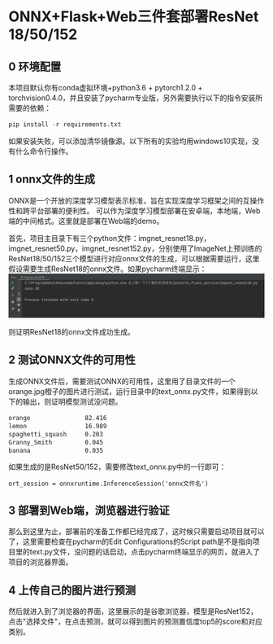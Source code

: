 # ONNX+Flask+Web三件套部署ResNet 18/50/152

## 0 环境配置

本项目默认你有conda虚拟环境+python3.6 + pytorch1.2.0 + torchvision0.4.0，并且安装了pycharm专业版，另外需要执行以下的指令安装所需要的依赖：

```python
pip install -r requirements.txt
```

如果安装失败，可以添加清华镜像源。以下所有的实验均用windows10实现，没有什么命令行操作。

## 1 onnx文件的生成

ONNX是一个开放的深度学习模型表示标准，旨在实现深度学习框架之间的互操作性和跨平台部署的便利性。 可以作为深度学习模型部署在安卓端，本地端，Web端的中间格式。这里就是部署在Web端的demo。

首先，项目主目录下有三个python文件：imgnet_resnet18.py，imgnet_resnet50.py，imgnet_resnet152.py，分别使用了ImageNet上预训练的ResNet18/50/152三个模型进行对应onnx文件的生成，可以根据需要运行，这里假设需要生成ResNet18的onnx文件。如果pycharm终端显示：
![image](https://github.com/Tcotyledons/AIDeploy/blob/main/pic/onnxOK.png)

则证明ResNet18的onnx文件成功生成。

## 2 测试ONNX文件的可用性

生成ONNX文件后，需要测试ONNX的可用性，这里用了目录文件的一个orange.jpg橙子的图片进行测试，运行目录中的text_onnx.py文件，如果得到以下的输出，则证明模型测试没问题。

```
orange               82.416
lemon                16.989
spaghetti_squash     0.203
Granny_Smith         0.045
banana               0.035
```

如果生成的是ResNet50/152，需要修改text_onnx.py中的一行即可：

```
ort_session = onnxruntime.InferenceSession('onnx文件名')
```

## 3 部署到Web端，浏览器进行验证

那么到这里为止，部署前的准备工作都已经完成了，这时候只需要启动项目就可以了，这里需要检查在pycharm的Edit Configurations的Script path是不是指向项目里的text.py文件，没问题的话启动，点击pycharm终端显示的网页，就进入了项目的浏览器界面。

## 4 上传自己的图片进行预测

然后就进入到了浏览器的界面，这里展示的是谷歌浏览器，模型是ResNet152，点击"选择文件"，在点击预测，就可以得到图片的预测置信度top5的score和对应类别。
